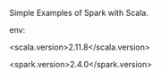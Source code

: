 Simple Examples of Spark with Scala.


env:

<scala.version>2.11.8</scala.version>

<spark.version>2.4.0</spark.version>
